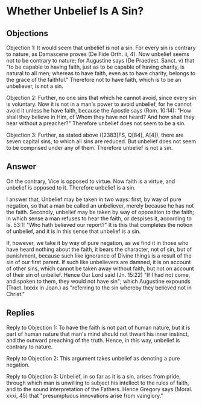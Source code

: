 # Whether Unbelief Is A Sin?

## Objections

Objection 1: It would seem that unbelief is not a sin. For every sin is contrary to nature, as Damascene proves (De Fide Orth. ii, 4). Now unbelief seems not to be contrary to nature; for Augustine says (De Praedest. Sanct. v) that "to be capable to having faith, just as to be capable of having charity, is natural to all men; whereas to have faith, even as to have charity, belongs to the grace of the faithful." Therefore not to have faith, which is to be an unbeliever, is not a sin.

Objection 2: Further, no one sins that which he cannot avoid, since every sin is voluntary. Now it is not in a man's power to avoid unbelief, for he cannot avoid it unless he have faith, because the Apostle says (Rom. 10:14): "How shall they believe in Him, of Whom they have not heard? And how shall they hear without a preacher?" Therefore unbelief does not seem to be a sin.

Objection 3: Further, as stated above ([2383]FS, Q[84], A[4]), there are seven capital sins, to which all sins are reduced. But unbelief does not seem to be comprised under any of them. Therefore unbelief is not a sin.

## Answer

On the contrary, Vice is opposed to virtue. Now faith is a virtue, and unbelief is opposed to it. Therefore unbelief is a sin.

I answer that, Unbelief may be taken in two ways: first, by way of pure negation, so that a man be called an unbeliever, merely because he has not the faith. Secondly, unbelief may be taken by way of opposition to the faith; in which sense a man refuses to hear the faith, or despises it, according to Is. 53:1: "Who hath believed our report?" It is this that completes the notion of unbelief, and it is in this sense that unbelief is a sin.

If, however, we take it by way of pure negation, as we find it in those who have heard nothing about the faith, it bears the character, not of sin, but of punishment, because such like ignorance of Divine things is a result of the sin of our first parent. If such like unbelievers are damned, it is on account of other sins, which cannot be taken away without faith, but not on account of their sin of unbelief. Hence Our Lord said (Jn. 15:22) "If I had not come, and spoken to them, they would not have sin"; which Augustine expounds (Tract. lxxxix in Joan.) as "referring to the sin whereby they believed not in Christ."

## Replies

Reply to Objection 1: To have the faith is not part of human nature, but it is part of human nature that man's mind should not thwart his inner instinct, and the outward preaching of the truth. Hence, in this way, unbelief is contrary to nature.

Reply to Objection 2: This argument takes unbelief as denoting a pure negation.

Reply to Objection 3: Unbelief, in so far as it is a sin, arises from pride, through which man is unwilling to subject his intellect to the rules of faith, and to the sound interpretation of the Fathers. Hence Gregory says (Moral. xxxi, 45) that "presumptuous innovations arise from vainglory."